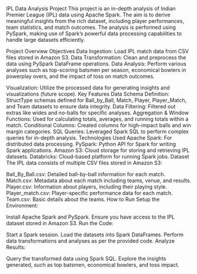IPL Data Analysis Project
This project is an in-depth analysis of Indian Premier League (IPL) data using Apache Spark. The aim is to derive meaningful insights from the rich dataset, including player performances, team statistics, and match outcomes. The analysis is performed using PySpark, making use of Spark’s powerful data processing capabilities to handle large datasets efficiently.
 
Project Overview
Objectives
Data Ingestion: Load IPL match data from CSV files stored in Amazon S3.
Data Transformation: Clean and preprocess the data using PySpark DataFrame operations.
Data Analysis: Perform various analyses such as top-scoring batsmen per season, economical bowlers in powerplay overs, and the impact of toss on match outcomes.

Visualization: Utilize the processed data for generating insights and visualizations (future scope).
Key Features
Data Schema Definition: StructType schemas defined for Ball_by_Ball, Match, Player, Player_Match, and Team datasets to ensure data integrity.
Data Filtering: Filtered out extras like wides and no-balls for specific analyses.
Aggregation & Window Functions: Used for calculating totals, averages, and running totals within a match.
Conditional Columns: Created columns for high-impact balls and win margin categories.
SQL Queries: Leveraged Spark SQL to perform complex queries for in-depth analysis.
Technologies Used
Apache Spark: For distributed data processing.
PySpark: Python API for Spark for writing Spark applications.
Amazon S3: Cloud storage for storing and retrieving IPL datasets.
Databricks: Cloud-based platform for running Spark jobs.
Dataset
The IPL data consists of multiple CSV files stored in Amazon S3:

Ball_By_Ball.csv: Detailed ball-by-ball information for each match.
Match.csv: Metadata about each match including teams, venue, and results.
Player.csv: Information about players, including their playing style.
Player_match.csv: Player-specific performance data for each match.
Team.csv: Basic details about the teams.
How to Run
Setup the Environment:

Install Apache Spark and PySpark.
Ensure you have access to the IPL dataset stored in Amazon S3.
Run the Code:

Start a Spark session.
Load the datasets into Spark DataFrames.
Perform data transformations and analyses as per the provided code.
Analyze Results:

Query the transformed data using Spark SQL.
Explore the insights generated, such as top batsmen, economical bowlers, and toss impact.

